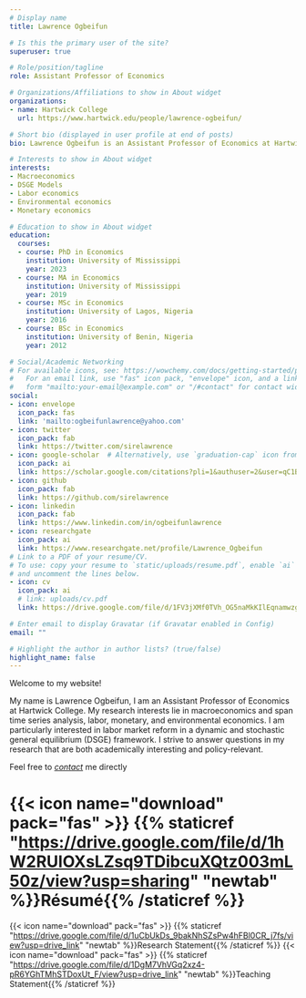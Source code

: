 ```yaml
---
# Display name
title: Lawrence Ogbeifun

# Is this the primary user of the site?
superuser: true

# Role/position/tagline
role: Assistant Professor of Economics

# Organizations/Affiliations to show in About widget
organizations:
- name: Hartwick College
  url: https://www.hartwick.edu/people/lawrence-ogbeifun/

# Short bio (displayed in user profile at end of posts)
bio: Lawrence Ogbeifun is an Assistant Professor of Economics at Hartwick College.

# Interests to show in About widget
interests:
- Macroeconomics
- DSGE Models
- Labor economics
- Environmental economics
- Monetary economics

# Education to show in About widget
education:
  courses:
  - course: PhD in Economics
    institution: University of Mississippi
    year: 2023 
  - course: MA in Economics
    institution: University of Mississippi
    year: 2019
  - course: MSc in Economics
    institution: University of Lagos, Nigeria
    year: 2016
  - course: BSc in Economics
    institution: University of Benin, Nigeria
    year: 2012 

# Social/Academic Networking
# For available icons, see: https://wowchemy.com/docs/getting-started/page-builder/#icons
#   For an email link, use "fas" icon pack, "envelope" icon, and a link in the
#   form "mailto:your-email@example.com" or "/#contact" for contact widget.
social:
- icon: envelope
  icon_pack: fas
  link: 'mailto:ogbeifunlawrence@yahoo.com'
- icon: twitter
  icon_pack: fab
  link: https://twitter.com/sirelawrence
- icon: google-scholar  # Alternatively, use `graduation-cap` icon from `fas` icon pack
  icon_pack: ai
  link: https://scholar.google.com/citations?pli=1&authuser=2&user=qC1Bq6cAAAAJ
- icon: github
  icon_pack: fab
  link: https://github.com/sirelawrence
- icon: linkedin
  icon_pack: fab
  link: https://www.linkedin.com/in/ogbeifunlawrence
- icon: researchgate
  icon_pack: ai
  link: https://www.researchgate.net/profile/Lawrence_Ogbeifun
# Link to a PDF of your resume/CV.
# To use: copy your resume to `static/uploads/resume.pdf`, enable `ai` icons in `params.toml`, 
# and uncomment the lines below.
- icon: cv
  icon_pack: ai
  # link: uploads/cv.pdf
  link: https://drive.google.com/file/d/1FV3jXMf0TVh_OG5naMkKIlEqnamwzgsU/view?usp=drive_link

# Enter email to display Gravatar (if Gravatar enabled in Config)
email: ""

# Highlight the author in author lists? (true/false)
highlight_name: false
---
```


Welcome to my website!

My name is Lawrence Ogbeifun, I am an Assistant Professor of Economics at Hartwick College. My research interests lie in macroeconomics and span time series analysis, labor, monetary, and environmental economics. I am particularly interested in labor market reform in a dynamic and stochastic general equilibrium (DSGE) framework. I strive to answer questions in my research that are both academically interesting and policy-relevant.

Feel free to *[contact](#contact)* me directly


# {{< icon name="download" pack="fas" >}} {{% staticref "https://drive.google.com/file/d/1hW2RUlOXsLZsq9TDibcuXQtz003mL50z/view?usp=sharing" "newtab" %}}Résumé{{% /staticref %}}
{{< icon name="download" pack="fas" >}} {{% staticref "https://drive.google.com/file/d/1uCbUkDs_9bakNhSZsPw4hFBl0CR_j7fs/view?usp=drive_link" "newtab" %}}Research Statement{{% /staticref %}}
{{< icon name="download" pack="fas" >}} {{% staticref "https://drive.google.com/file/d/1DgM7VhVGq2xz4-pR6YGhTMhSTDoxUt_F/view?usp=drive_link" "newtab" %}}Teaching Statement{{% /staticref %}}
